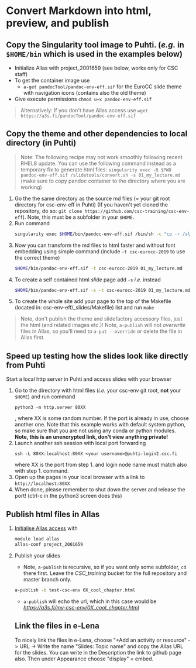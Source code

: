# Convert Markdown into html, preview, and publish

## Copy the Singularity tool image to Puhti. (*e.g.* in `$HOME/bin` which is used in the examples below)
   - Initialize Allas with project_2001659 (see below, works only for CSC staff)
   - To get the container image use 
       - `a-get pandocTool/pandoc-env-eff.sif` for the EuroCC slide theme with navigation icons (contains also the old theme)
   - Give execute permissions `chmod u+x pandoc-env-eff.sif`

> Alternatively: If you don't have Allas access use `wget https://a3s.fi/pandocTool/pandoc-env-eff.sif`

## Copy the theme and other dependencies to local directory (in Puhti)
> Note: The following recipe may not work smoothly following recent RHEL8 update. You can use the following command instead as a temporary fix to generate   html files: ``` singularity exec -B $PWD pandoc-env-eff.sif /slidetools/convert.sh -s 01_my_lecture.md ```  (make sure to copy pandoc container to the       directory where    you are working)

1. Go the the same directory as the source md files (= your git root directory for csc-env-eff in Puhti) (If you haven't yet cloned the repository, do so: `git clone https://github.com/csc-training/csc-env-eff`). Note, this must be a subfolder in your `$HOME`.
2. Run command 
   ```bash
   singularity exec $HOME/bin/pandoc-env-eff.sif /bin/sh -c "cp -r /slidetools/* ."
   ```
3. Now you can transform the md files to html faster and without font 
   embedding using simple command (include `-t csc-eurocc-2019` to use the correct theme)
   ```bash
   $HOME/bin/pandoc-env-eff.sif -t csc-eurocc-2019 01_my_lecture.md
   ```
4. To create a self contained html *slide* page add `-s` *i.e.* instead
   ```bash
   $HOME/bin/pandoc-env-eff.sif -s -t csc-eurocc-2019 01_my_lecture.md
   ```
5. To create the whole site add your page to the top of the Makefile (located in: csc-env-eff/_slides/Makefile) list and run `make`

> Note, don't publish the theme and slidefactory accessory files, just the html (and related images etc.)!
> Note, `a-publish` will not _overwrite_ files in Allas, so you'll need to `a-put --override` or delete the file in Allas first.

## Speed up testing how the slides look like directly from Puhti

Start a local http server in Puhti and access slides with your browser

1. Go to the directory with html files (*i.e.* your csc-env git root, **not** your `$HOME`) and run command 
   ```
   python3 -m http.server 80XX
   ```
   , where XX is some random number. 
   If the port is already in use, choose another one. Note that this example works 
   with default system python, so make sure that you are not using any conda or python modules.
   **Note, this is an unencrypted link, don't view anything private!**
2. Launch another ssh session with local port forwarding 
   ```
   ssh -L 80XX:localhost:80XX <your username>@puhti-login2.csc.fi
   ````
   where XX is the port from step 1. and 
   login node name must match also with step 1. command.
3. Open up the pages in your local browser with a link to `http://localhost:80XX`
4. When done, please remember to shut down the server and release the port! (ctrl-c in the python3 screen does this)

## Publish html files in Allas

1. [Initialise Allas access](https://docs.csc.fi/data/Allas/using_allas/a_commands/) with 
   ```bash
   module load allas
   allas-conf project_2001659
   ```
2. Publish your slides
   - Note, `a-publish` is recursive, so if you want only some subfolder, `cd` there first.
     Leave the *CSC_training* bucket for the full repository and master branch only.
   ```bash
   a-publish -b test-csc-env 0X_cool_chapter.html
   ```
   - `a-publish` will echo the url, which in this case would be *https://a3s.fi/my-csc-env/0X_cool_chapter.html*
   
   ## Link the files in e-Lena
   
   To nicely link the files in e-Lena, choose "+Add an activity or resource" -> URL -> Write the name "Slides: Topic name" and copy the Allas URL for the slides. You can write in the Description the link to github page also. Then under Appearance choose "display" = embed.

